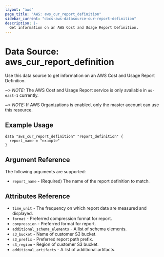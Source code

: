 ```yaml
---
layout: "aws"
page_title: "AWS: aws_cur_report_definition"
sidebar_current: "docs-aws-datasource-cur-report-definition"
description: |-
  Get information on an AWS Cost and Usage Report Definition.
---
```


# Data Source: aws_cur_report_definition

Use this data source to get information on an AWS Cost and Usage Report Definition.

~> *NOTE:* The AWS Cost and Usage Report service is only available in `us-east-1` currently.

~> *NOTE:* If AWS Organizations is enabled, only the master account can use this resource.

## Example Usage

```hcl
data "aws_cur_report_definition" "report_definition" {
  report_name = "example"
}
```

## Argument Reference

The following arguments are supported:

* `report_name` - (Required) The name of the report definition to match.

## Attributes Reference

* `time_unit` - The frequency on which report data are measured and displayed.
* `format` - Preferred compression format for report.
* `compression` - Preferred format for report.
* `additional_schema_elements` - A list of schema elements.
* `s3_bucket` - Name of customer S3 bucket.
* `s3_prefix` - Preferred report path prefix.
* `s3_region` - Region of customer S3 bucket.
* `additional_artifacts` - A list of additional artifacts.



